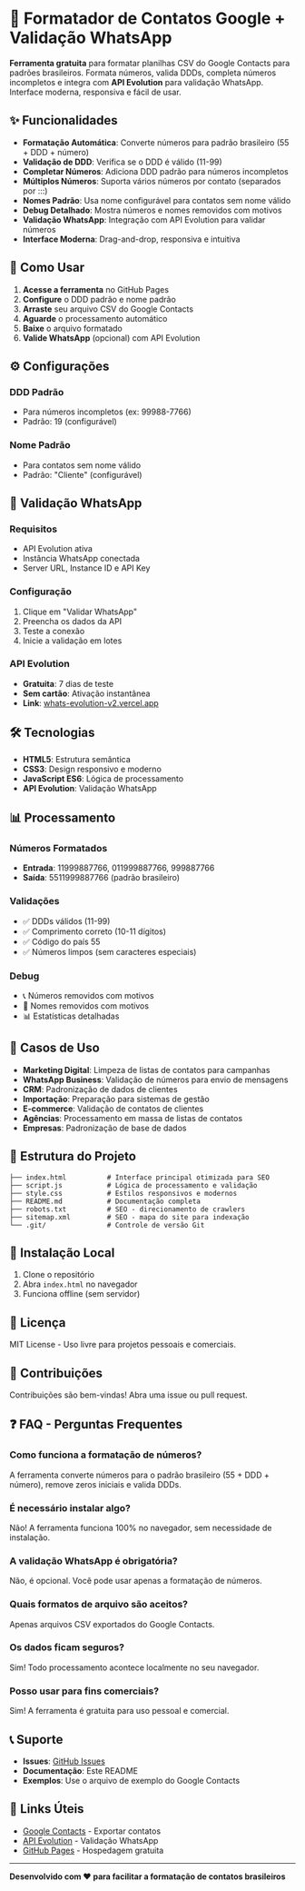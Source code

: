 # 📱 Formatador de Contatos Google + Validação WhatsApp

**Ferramenta gratuita** para formatar planilhas CSV do Google Contacts para padrões brasileiros. Formata números, valida DDDs, completa números incompletos e integra com **API Evolution** para validação WhatsApp. Interface moderna, responsiva e fácil de usar.

## ✨ Funcionalidades

- **Formatação Automática**: Converte números para padrão brasileiro (55 + DDD + número)
- **Validação de DDD**: Verifica se o DDD é válido (11-99)
- **Completar Números**: Adiciona DDD padrão para números incompletos
- **Múltiplos Números**: Suporta vários números por contato (separados por :::)
- **Nomes Padrão**: Usa nome configurável para contatos sem nome válido
- **Debug Detalhado**: Mostra números e nomes removidos com motivos
- **Validação WhatsApp**: Integração com API Evolution para validar números
- **Interface Moderna**: Drag-and-drop, responsiva e intuitiva

## 🚀 Como Usar

1. **Acesse a ferramenta** no GitHub Pages
2. **Configure** o DDD padrão e nome padrão
3. **Arraste** seu arquivo CSV do Google Contacts
4. **Aguarde** o processamento automático
5. **Baixe** o arquivo formatado
6. **Valide WhatsApp** (opcional) com API Evolution

## ⚙️ Configurações

### DDD Padrão
- Para números incompletos (ex: 99988-7766)
- Padrão: 19 (configurável)

### Nome Padrão
- Para contatos sem nome válido
- Padrão: "Cliente" (configurável)

## 📱 Validação WhatsApp

### Requisitos
- API Evolution ativa
- Instância WhatsApp conectada
- Server URL, Instance ID e API Key

### Configuração
1. Clique em "Validar WhatsApp"
2. Preencha os dados da API
3. Teste a conexão
4. Inicie a validação em lotes

### API Evolution
- **Gratuita**: 7 dias de teste
- **Sem cartão**: Ativação instantânea
- **Link**: [whats-evolution-v2.vercel.app](https://whats-evolution-v2.vercel.app/)

## 🛠️ Tecnologias

- **HTML5**: Estrutura semântica
- **CSS3**: Design responsivo e moderno
- **JavaScript ES6**: Lógica de processamento
- **API Evolution**: Validação WhatsApp

## 📊 Processamento

### Números Formatados
- **Entrada**: 11999887766, 011999887766, 999887766
- **Saída**: 5511999887766 (padrão brasileiro)

### Validações
- ✅ DDDs válidos (11-99)
- ✅ Comprimento correto (10-11 dígitos)
- ✅ Código do país 55
- ✅ Números limpos (sem caracteres especiais)

### Debug
- 📞 Números removidos com motivos
- 👤 Nomes removidos com motivos
- 📊 Estatísticas detalhadas

## 🎯 Casos de Uso

- **Marketing Digital**: Limpeza de listas de contatos para campanhas
- **WhatsApp Business**: Validação de números para envio de mensagens
- **CRM**: Padronização de dados de clientes
- **Importação**: Preparação para sistemas de gestão
- **E-commerce**: Validação de contatos de clientes
- **Agências**: Processamento em massa de listas de contatos
- **Empresas**: Padronização de base de dados

## 📁 Estrutura do Projeto

```
├── index.html          # Interface principal otimizada para SEO
├── script.js           # Lógica de processamento e validação
├── style.css           # Estilos responsivos e modernos
├── README.md           # Documentação completa
├── robots.txt          # SEO - direcionamento de crawlers
├── sitemap.xml         # SEO - mapa do site para indexação
└── .git/               # Controle de versão Git
```

## 🔧 Instalação Local

1. Clone o repositório
2. Abra `index.html` no navegador
3. Funciona offline (sem servidor)

## 📄 Licença

MIT License - Uso livre para projetos pessoais e comerciais.

## 🤝 Contribuições

Contribuições são bem-vindas! Abra uma issue ou pull request.

## ❓ FAQ - Perguntas Frequentes

### Como funciona a formatação de números?
A ferramenta converte números para o padrão brasileiro (55 + DDD + número), remove zeros iniciais e valida DDDs.

### É necessário instalar algo?
Não! A ferramenta funciona 100% no navegador, sem necessidade de instalação.

### A validação WhatsApp é obrigatória?
Não, é opcional. Você pode usar apenas a formatação de números.

### Quais formatos de arquivo são aceitos?
Apenas arquivos CSV exportados do Google Contacts.

### Os dados ficam seguros?
Sim! Todo processamento acontece localmente no seu navegador.

### Posso usar para fins comerciais?
Sim! A ferramenta é gratuita para uso pessoal e comercial.

## 📞 Suporte

- **Issues**: [GitHub Issues](https://github.com/RelaxSolucoes/formatador-contatos-google/issues)
- **Documentação**: Este README
- **Exemplos**: Use o arquivo de exemplo do Google Contacts

## 🔗 Links Úteis

- [Google Contacts](https://contacts.google.com/) - Exportar contatos
- [API Evolution](https://whats-evolution-v2.vercel.app/) - Validação WhatsApp
- [GitHub Pages](https://pages.github.com/) - Hospedagem gratuita

---

**Desenvolvido com ❤️ para facilitar a formatação de contatos brasileiros**
